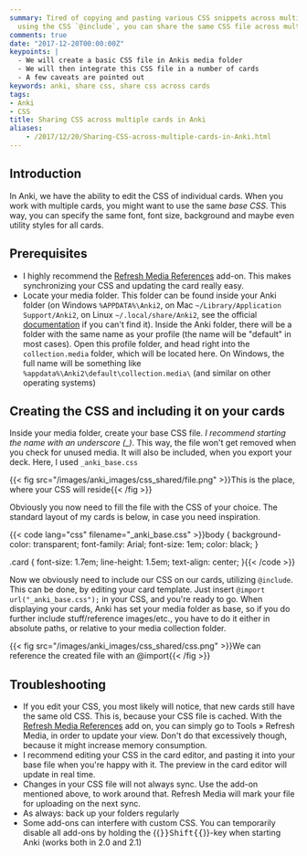 ```yaml
---
summary: Tired of copying and pasting various CSS snippets across multiple cards? By
  using the CSS `@include`, you can share the same CSS file across multiple cards.
comments: true
date: "2017-12-20T00:00:00Z"
keypoints: |
  - We will create a basic CSS file in Ankis media folder
  - We will then integrate this CSS file in a number of cards
  - A few caveats are pointed out
keywords: anki, share css, share css across cards
tags:
- Anki
- CSS
title: Sharing CSS across multiple cards in Anki
aliases:
    - /2017/12/20/Sharing-CSS-across-multiple-cards-in-Anki.html
---
```


## Introduction

In Anki, we have the ability to edit the CSS of individual cards. When you work with multiple cards, you might want to use the same *base CSS*. This way, you can specify the same font, font size, background and maybe even utility styles for all cards.

## Prerequisites

- I highly recommend the [Refresh Media References](https://ankiweb.net/shared/info/162278717) add-on. This makes synchronizing your CSS and updating the card really easy.
- Locate your media folder. This folder can be found inside your Anki folder (on Windows `%APPDATA%\Anki2`, on Mac `~/Library/Application Support/Anki2`, on Linux `~/.local/share/Anki2`, see the official [documentation](https://apps.ankiweb.net/docs/manual.html#files) if you can't find it). Inside the Anki folder, there will be a folder with the same name as your profile (the name will be "default" in most cases). Open this profile folder, and head right into the `collection.media` folder, which will be located here. On Windows, the full name will be something like `%appdata%\Anki2\default\collection.media\` (and similar on other operating systems)

## Creating the CSS and including it on your cards

Inside your media folder, create your base CSS file. *I recommend starting the name with an underscore (_)*. This way, the file won't get removed when you check for unused media. It will also be included, when you export your deck. Here, I used `_anki_base.css`

{{< fig src="/images/anki_images/css_shared/file.png" >}}This is the place, where your CSS will reside{{< /fig >}}

Obviously you now need to fill the file with the CSS of your choice. The standard layout of my cards is below, in case you need inspiration.

{{< code lang="css" filename="_anki_base.css" >}}body {
    background-color: transparent;
    font-family: Arial;
    font-size: 1em;
    color: black;
}

.card {
    font-size: 1.7em;
    line-height: 1.5em;
    text-align: center;
}{{< /code >}}


Now we obviously need to include our CSS on our cards, utilizing `@include`. This can be done, by editing your card template. Just insert `@import url("_anki_base.css");` in your CSS, and you're ready to go. When displaying your cards, Anki has set your media folder as base, so if you do further include stuff/reference images/etc., you have to do it either in absolute paths, or relative to your media collection folder.

{{< fig src="/images/anki_images/css_shared/css.png" >}}We can reference the created file with an @import{{< /fig >}}

## Troubleshooting

- If you edit your CSS, you most likely will notice, that new cards still have the same old CSS. This is, because your CSS file is cached. With the [Refresh Media References](https://ankiweb.net/shared/info/162278717) add on, you can simply go to Tools &raquo; Refresh Media, in order to update your view. Don't do that excessively though, because it might increase memory consumption.
- I recommend editing your CSS in the card editor, and pasting it into your base file when you're happy with it. The preview in the card editor will update in real time.
- Changes in your CSS file will not always sync. Use the add-on mentioned above, to work around that. Refresh Media will mark your file for uploading on the next sync.
- As always: back up your folders regularly
- Some add-ons can interfere with custom CSS. You can temporarily disable all add-ons by holding the {{<kbd>}}Shift{{</kbd>}}-key when starting Anki (works both in 2.0 and 2.1)

